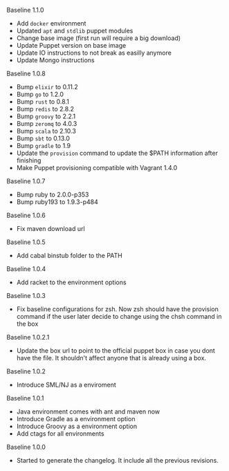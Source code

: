 Baseline 1.1.0

* Add `docker` environment
* Updated `apt` and `stdlib` puppet modules
* Change base image (first run will require a big download)
* Update Puppet version on base image
* Update IO instructions to not break as easilly anymore
* Update Mongo instructions

Baseline 1.0.8

* Bump `elixir` to 0.11.2
* Bump `go` to 1.2.0
* Bump `rust` to 0.8.1
* Bump `redis` to 2.8.2
* Bump `groovy` to 2.2.1
* Bump `zeromq` to 4.0.3
* Bump `scala` to 2.10.3
* Bump `sbt` to 0.13.0
* Bump `gradle` to 1.9
* Update the `provision` command to update the $PATH information after finishing
* Make Puppet provisioning compatible with Vagrant 1.4.0

Baseline 1.0.7

* Bump ruby to 2.0.0-p353
* Bump ruby193 to 1.9.3-p484

Baseline 1.0.6

* Fix maven download url

Baseline 1.0.5

* Add cabal binstub folder to the PATH

Baseline 1.0.4

* Add racket to the environment options

Baseline 1.0.3

* Fix baseline configurations for zsh. Now zsh should have the provision command if the user later decide to change using the chsh command in the box

Baseline 1.0.2.1

* Update the box url to point to the official puppet box in case you dont have the file. It shouldn't affect anyone that is already using a box.

Baseline 1.0.2

* Introduce SML/NJ as a enviroment

Baseline 1.0.1

* Java environment comes with ant and maven now
* Introduce Gradle as a environment option
* Introduce Groovy as a environment option
* Add ctags for all environments

Baseline 1.0.0

* Started to generate the changelog. It include all the previous revisions.
